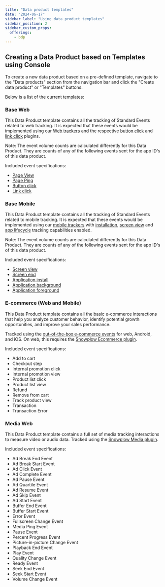 ```yaml
---
title: "Data product templates"
date: "2024-06-17"
sidebar_label: "Using data product templates"
sidebar_position: 2
sidebar_custom_props:
  offerings:
    - bdp
---
```


## Creating a Data Product based on Templates using Console

To create a new data product based on a pre-defined template, navigate to the "Data products" section from the navigation bar and click the "Create data product" or "Templates" buttons.

Below is a list of the current templates:

### Base Web

This Data Product template contains all the tracking of Standard Events related to web tracking. It is expected that these events would be implemented using our [Web trackers](/docs/collecting-data/collecting-from-own-applications/javascript-trackers/web-tracker/index.md) and the respective [button click](/docs/collecting-data/collecting-from-own-applications/javascript-trackers/web-tracker/tracking-events/button-click/index.md) and [link click](/docs/collecting-data/collecting-from-own-applications/javascript-trackers/web-tracker/tracking-events/link-click/index.md) plugins.

Note: The event volume counts are calculated differently for this Data Product. They are counts of any of the following events sent for the app ID's of this data product.

Included event specifications:

* [Page View](/docs/collecting-data/collecting-from-own-applications/javascript-trackers/web-tracker/tracking-events/page-views/)
* [Page Ping](/docs/collecting-data/collecting-from-own-applications/javascript-trackers/web-tracker/tracking-events/activity-page-pings/)
* [Button click](/docs/collecting-data/collecting-from-own-applications/javascript-trackers/web-tracker/tracking-events/button-click/index.md)
* [Link click](/docs/collecting-data/collecting-from-own-applications/javascript-trackers/web-tracker/tracking-events/link-click/index.md)

### Base Mobile

This Data Product template contains all the tracking of Standard Events related to mobile tracking. It is expected that these events would be implemented using our [mobile trackers](/docs/collecting-data/collecting-from-own-applications/mobile-trackers/index.md) with [installation](/docs/collecting-data//collecting-from-own-applications/mobile-trackers/tracking-events/installation-tracking/index.md), [screen view](/docs/collecting-data//collecting-from-own-applications/mobile-trackers/tracking-events/screen-tracking/index.md) and [app lifecycle](/docs/collecting-data//collecting-from-own-applications/mobile-trackers/tracking-events/lifecycle-tracking/index.md) tracking capabilities enabled.

Note: The event volume counts are calculated differently for this Data Product. They are counts of any of the following events sent for the app ID's of this data product.

Included event specifications:

* [Screen view](/docs/collecting-data/collecting-from-own-applications/snowplow-tracker-protocol/ootb-data/page-and-screen-view-events/index.md#screen-view-events)
* [Screen end](/docs/collecting-data/collecting-from-own-applications/snowplow-tracker-protocol/ootb-data/page-activity-tracking/index.md#screen-end-event)
* [Application install](/docs/collecting-data/collecting-from-own-applications/snowplow-tracker-protocol/ootb-data/mobile-lifecycle-events/index.md#install-event)
* [Application background](/docs/collecting-data/collecting-from-own-applications/snowplow-tracker-protocol/ootb-data/mobile-lifecycle-events/index.md#background-event)
* [Application foreground](/docs/collecting-data/collecting-from-own-applications/snowplow-tracker-protocol/ootb-data/mobile-lifecycle-events/index.md#foreground-event)

### E-commerce (Web and Mobile)

This Data Product template contains all the basic e-commerce interactions that help you analyze customer behavior, identify potential growth opportunities, and improve your sales performance.

Tracked using the [out-of-the-box e-commerce events](docs/collecting-data/collecting-from-own-applications/snowplow-tracker-protocol/ootb-data/ecommerce-events/index.md) for web, Android, and iOS. On web, this requires the [Snowplow Ecommerce plugin](/docs/collecting-data/collecting-from-own-applications/javascript-trackers/web-tracker/tracking-events/ecommerce/).

Included event specifications:

* Add to cart
* Checkout step
* Internal promotion click
* Internal promotion view
* Product list click
* Product list view
* Refund
* Remove from cart
* Track product view
* Transaction
* Transaction Error

### Media Web

This Data Product template contains a full set of media tracking interactions to measure video or audio data.
Tracked using the [Snowplow Media plugin](https://docs.snowplow.io/docs/collecting-data/collecting-from-own-applications/javascript-trackers/web-tracker/tracking-events/media/snowplow/).

Included event specifications:

* Ad Break End Event
* Ad Break Start Event
* Ad Click Event
* Ad Complete Event
* Ad Pause Event
* Ad Quartile Event
* Ad Resume Event
* Ad Skip Event
* Ad Start Event
* Buffer End Event
* Buffer Start Event
* Error Event
* Fullscreen Change Event
* Media Ping Event
* Pause Event
* Percent Progress Event
* Picture-in-picture Change Event
* Playback End Event
* Play Event
* Quality Change Event
* Ready Event
* Seek End Event
* Seek Start Event
* Volume Change Event
